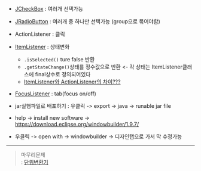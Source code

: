 - [JCheckBox](../workspace/220624-01_jframe/src/Main.java) : 여러개 선택가능
- [JRadioButton](../workspace/220624-01_jframe/src/Main3.java) : 여러개 중 하나만 선택가능 (group으로 묶어야함)  

- ActionListener : 클릭
- [ItemListener](../workspace/220624-01_jframe/src/Main.java) : 상태변화
  - `.isSelected()` ture false 반환
  - `.getStateChange()`상태를 정수값으로 반환 <- 각 상태는 ItemListener클래스에 final상수로 정의되어있다
  - [ItemListener와 ActionListener의 차이???](../workspace/220624-01_jframe/src/Main2.java)
- [FocusListener](../workspace/220624-01_jframe/src/Main4.java) : tab(focus on/off)

- jar실행파일로 배포하기 : 우클릭 -> export -> java -> runable jar file  

- help -> install new software -> https://download.eclipse.org/windowbuilder/1.9.7/  
- 우클릭 -> open with -> windowbuilder -> 디자인탭으로 가서 막 수정가능  
----
> 마무리문제  
> : [단위변환기](../workspace/220624-01_jframe/src/Main4.java)
